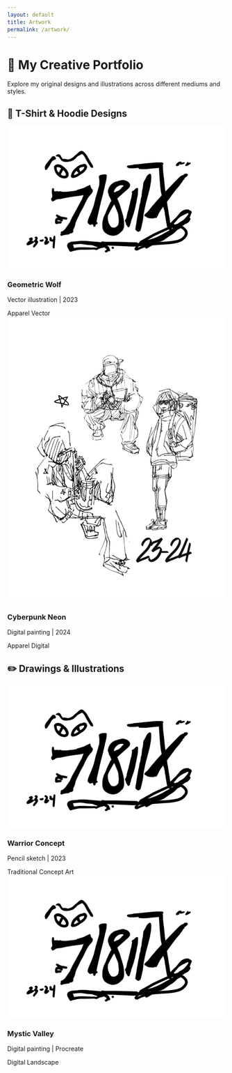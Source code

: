 ```yaml
---
layout: default
title: Artwork
permalink: /artwork/
---
```


# 🎨 My Creative Portfolio

Explore my original designs and illustrations across different mediums and styles.

## 👕 T-Shirt & Hoodie Designs

<div class="art-gallery">
  <!-- Design 1 -->
  <div class="art-item">
    <img src="/assets/art/vex.png" alt="Geometric Wolf T-Shirt Design" loading="lazy">
    <div class="art-info">
      <h3>Geometric Wolf</h3>
      <p>Vector illustration | 2023</p>
      <div class="art-tags">
        <span class="tag-apparel">Apparel</span>
        <span class="tag-vector">Vector</span>
      </div>
    </div>
  </div>

  <!-- Design 2 -->
  <div class="art-item">
    <img src="/assets/art/saxes.png" alt="Cyberpunk Hoodie Design" loading="lazy">
    <div class="art-info">
      <h3>Cyberpunk Neon</h3>
      <p>Digital painting | 2024</p>
      <div class="art-tags">
        <span class="tag-apparel">Apparel</span>
        <span class="tag-digital">Digital</span>
      </div>
    </div>
  </div>
</div>

## ✏️ Drawings & Illustrations

<div class="art-gallery">
  <!-- Illustration 1 -->
  <div class="art-item">
    <img src="/assets/art/vex.png" alt="Character Concept Sketch" loading="lazy">
    <div class="art-info">
      <h3>Warrior Concept</h3>
      <p>Pencil sketch | 2023</p>
      <div class="art-tags">
        <span class="tag-traditional">Traditional</span>
        <span class="tag-concept">Concept Art</span>
      </div>
    </div>
  </div>

  <!-- Illustration 2 -->
  <div class="art-item">
    <img src="/assets/art/vex.png" alt="Fantasy Landscape" loading="lazy">
    <div class="art-info">
      <h3>Mystic Valley</h3>
      <p>Digital painting | Procreate</p>
      <div class="art-tags">
        <span class="tag-digital">Digital</span>
        <span class="tag-landscape">Landscape</span>
      </div>
    </div>
  </div>
</div>


